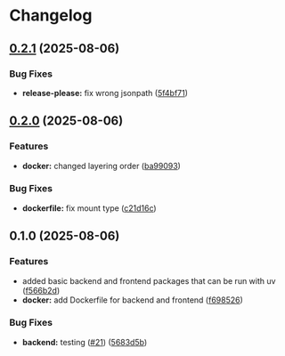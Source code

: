 # Changelog

## [0.2.1](https://github.com/kuba-b-labs/CD-playground/compare/frontend-v0.2.0...frontend-v0.2.1) (2025-08-06)


### Bug Fixes

* **release-please:** fix wrong jsonpath ([5f4bf71](https://github.com/kuba-b-labs/CD-playground/commit/5f4bf7136bd3ecd5db7ff54d491628c1be0d2b98))

## [0.2.0](https://github.com/kuba-b-labs/CD-playground/compare/frontend-v0.1.0...frontend-v0.2.0) (2025-08-06)


### Features

* **docker:** changed layering order ([ba99093](https://github.com/kuba-b-labs/CD-playground/commit/ba990933e75b08460483992f06df5bcc9713d533))


### Bug Fixes

* **dockerfile:** fix mount type ([c21d16c](https://github.com/kuba-b-labs/CD-playground/commit/c21d16ca01435745a7103b7b4b0463aef19722f8))

## 0.1.0 (2025-08-06)


### Features

* added basic backend and frontend packages that can be run with uv ([f566b2d](https://github.com/kuba-b-labs/CD-playground/commit/f566b2d10f363729c7f28ab11047119032941793))
* **docker:** add Dockerfile for backend and frontend ([f698526](https://github.com/kuba-b-labs/CD-playground/commit/f69852633183ec48f8a6c38bf6b9aafe09f6f1f0))


### Bug Fixes

* **backend:** testing ([#21](https://github.com/kuba-b-labs/CD-playground/issues/21)) ([5683d5b](https://github.com/kuba-b-labs/CD-playground/commit/5683d5b1a7661a86fa2e197c9659c231d330b854))
